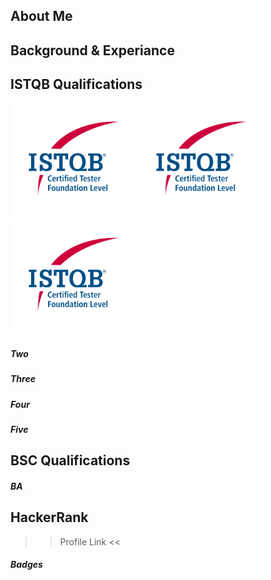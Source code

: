 ## About Me

## Background & Experiance

## ISTQB Qualifications
<img src="https://github.com/MarkJamesKemp/MarkJamesKemp/blob/main/CTFL.png?raw=true" alt="drawing" width="200"/>
<img src="https://github.com/MarkJamesKemp/MarkJamesKemp/blob/main/CTFL.png?raw=true" alt="drawing" width="200"/>
<img src="https://github.com/MarkJamesKemp/MarkJamesKemp/blob/main/CTFL.png?raw=true" alt="drawing" width="200"/>

##### Two

##### Three

##### Four

##### Five

## BSC Qualifications

##### BA

## HackerRank 

>> Profile Link <<

##### Badges
